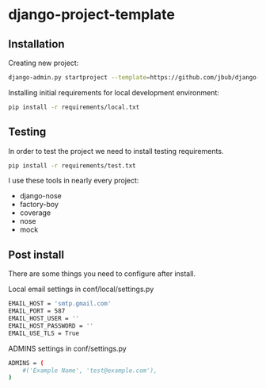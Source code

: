 # django-project-template

## Installation

Creating new project:

```bash
django-admin.py startproject --template=https://github.com/jbub/django-project-template/archive/master.zip project_name
```

Installing initial requirements for local development environment:

```bash
pip install -r requirements/local.txt
```

## Testing

In order to test the project we need to install testing requirements.

```bash
pip install -r requirements/test.txt
```

I use these tools in nearly every project:

* django-nose
* factory-boy
* coverage
* nose
* mock

## Post install

There are some things you need to configure after install.

Local email settings in conf/local/settings.py

```bash
EMAIL_HOST = 'smtp.gmail.com'
EMAIL_PORT = 587
EMAIL_HOST_USER = ''
EMAIL_HOST_PASSWORD = ''
EMAIL_USE_TLS = True
```

ADMINS settings in conf/settings.py

```bash
ADMINS = (
    #('Example Name', 'test@example.com'),
)
```